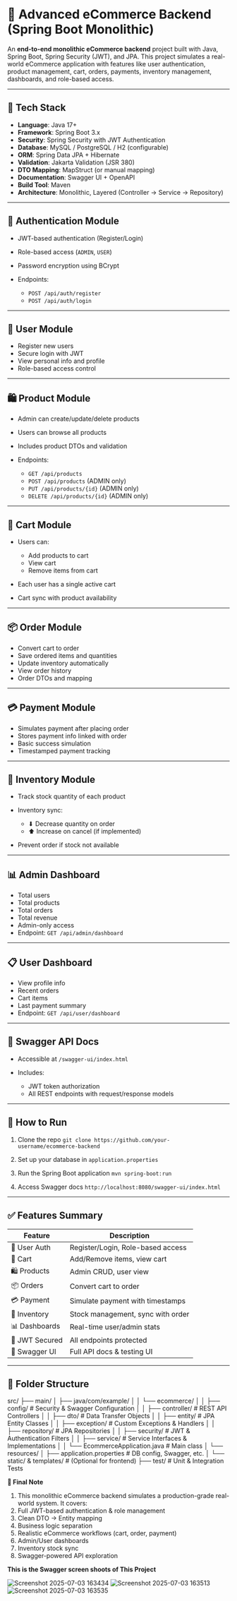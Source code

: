 # 🛒 Advanced eCommerce Backend (Spring Boot Monolithic)

An **end-to-end monolithic eCommerce backend** project built with Java, Spring Boot, Spring Security (JWT), and JPA. This project simulates a real-world eCommerce application with features like user authentication, product management, cart, orders, payments, inventory management, dashboards, and role-based access.

---

## 🔧 Tech Stack

* **Language**: Java 17+
* **Framework**: Spring Boot 3.x
* **Security**: Spring Security with JWT Authentication
* **Database**: MySQL / PostgreSQL / H2 (configurable)
* **ORM**: Spring Data JPA + Hibernate
* **Validation**: Jakarta Validation (JSR 380)
* **DTO Mapping**: MapStruct (or manual mapping)
* **Documentation**: Swagger UI + OpenAPI
* **Build Tool**: Maven
* **Architecture**: Monolithic, Layered (Controller → Service → Repository)

---

## 🔐 Authentication Module

* JWT-based authentication (Register/Login)
* Role-based access (`ADMIN`, `USER`)
* Password encryption using BCrypt
* Endpoints:

  * `POST /api/auth/register`
  * `POST /api/auth/login`

---

## 👤 User Module

* Register new users
* Secure login with JWT
* View personal info and profile
* Role-based access control

---

## 🛍️ Product Module

* Admin can create/update/delete products
* Users can browse all products
* Includes product DTOs and validation
* Endpoints:

  * `GET /api/products`
  * `POST /api/products` (ADMIN only)
  * `PUT /api/products/{id}` (ADMIN only)
  * `DELETE /api/products/{id}` (ADMIN only)

---

## 🛒 Cart Module

* Users can:

  * Add products to cart
  * View cart
  * Remove items from cart
* Each user has a single active cart
* Cart sync with product availability

---

## 📦 Order Module

* Convert cart to order
* Save ordered items and quantities
* Update inventory automatically
* View order history
* Order DTOs and mapping

---

## 💳 Payment Module

* Simulates payment after placing order
* Stores payment info linked with order
* Basic success simulation
* Timestamped payment tracking

---

## 🧮 Inventory Module

* Track stock quantity of each product
* Inventory sync:

  * ⬇ Decrease quantity on order
  * ⬆ Increase on cancel (if implemented)
* Prevent order if stock not available

---

## 📊 Admin Dashboard

* Total users
* Total products
* Total orders
* Total revenue
* Admin-only access
* Endpoint: `GET /api/admin/dashboard`

---

## 📋 User Dashboard

* View profile info
* Recent orders
* Cart items
* Last payment summary
* Endpoint: `GET /api/user/dashboard`

---

## 🧾 Swagger API Docs

* Accessible at `/swagger-ui/index.html`
* Includes:

  * JWT token authorization
  * All REST endpoints with request/response models

---

## 🚀 How to Run

1. Clone the repo
   `git clone https://github.com/your-username/ecommerce-backend`

2. Set up your database in `application.properties`

3. Run the Spring Boot application
   `mvn spring-boot:run`

4. Access Swagger docs
   `http://localhost:8080/swagger-ui/index.html`

---

## ✅ Features Summary

| Feature        | Description                       |
| -------------- | --------------------------------- |
| 🧍 User Auth   | Register/Login, Role-based access |
| 🛒 Cart        | Add/Remove items, view cart       |
| 🛍️ Products   | Admin CRUD, user view             |
| 📦 Orders      | Convert cart to order             |
| 💳 Payment     | Simulate payment with timestamps  |
| 🧮 Inventory   | Stock management, sync with order |
| 📊 Dashboards  | Real-time user/admin stats        |
| 🔐 JWT Secured | All endpoints protected           |
| 📖 Swagger UI  | Full API docs & testing UI        |

---

## 📂 Folder Structure

src/
├── main/
│   ├── java/com/example/
│   │   └── ecommerce/
│   │       ├── config/                # Security & Swagger Configuration
│   │       ├── controller/            # REST API Controllers
│   │       ├── dto/                   # Data Transfer Objects
│   │       ├── entity/                # JPA Entity Classes
│   │       ├── exception/             # Custom Exceptions & Handlers
│   │       ├── repository/            # JPA Repositories
│   │       ├── security/              # JWT & Authentication Filters
│   │       ├── service/               # Service Interfaces & Implementations
│   │       └── EcommerceApplication.java  # Main class
│   └── resources/
│       ├── application.properties     # DB config, Swagger, etc.
│       └── static/ & templates/       # (Optional for frontend)
├── test/                              # Unit & Integration Tests



**📌 Final Note**

1. This monolithic eCommerce backend simulates a production-grade real-world system. It covers:
2. Full JWT-based authentication & role management
3. Clean DTO → Entity mapping
4. Business logic separation
5. Realistic eCommerce workflows (cart, order, payment)
6. Admin/User dashboards
7. Inventory stock sync
8. Swagger-powered API exploration

**This is the Swagger screen shoots of This Project**

![Screenshot 2025-07-03 163434](https://github.com/user-attachments/assets/93c0ea23-a873-463e-8309-15bc974384b4)
![Screenshot 2025-07-03 163513](https://github.com/user-attachments/assets/31fb09f1-3e5f-4f02-ad68-ce7b02f0540e)
![Screenshot 2025-07-03 163535](https://github.com/user-attachments/assets/3b62ba9f-ee0a-452f-98f4-3d071690be4a)





